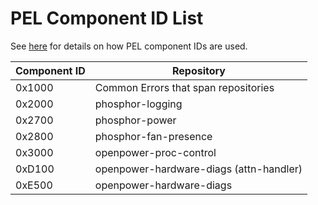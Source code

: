 # PEL Component ID List

See [here](README.md#component-ids) for details on how PEL component IDs are
used.

| Component ID | Repository |
|--------------|------------|
| 0x1000       | Common Errors that span repositories |
| 0x2000       | phosphor-logging |
| 0x2700       | phosphor-power |
| 0x2800       | phosphor-fan-presence |
| 0x3000       | openpower-proc-control |
| 0xD100       | openpower-hardware-diags (attn-handler) |
| 0xE500       | openpower-hardware-diags |

